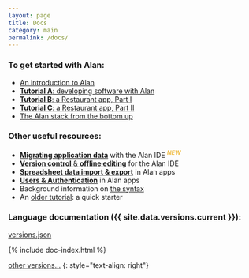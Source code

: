 ```yaml
---
layout: page
title: Docs
category: main
permalink: /docs/
---
```


### To get started with Alan:
- [An introduction to Alan](/pages/tuts/introducing.html)
- [**Tutorial A**: developing software with Alan](/pages/tutorials/ide/ide-tutorial.html)
- [**Tutorial B**: a Restaurant app, Part I](/pages/tutorials/model/2022.2/application-tutorial.html)
- [**Tutorial C**: a Restaurant app, Part II](/pages/tutorials/model/2022.2/application-tutorial2.html)
- [The Alan stack from the bottom up](/pages/tuts/bottom-up.html)

### Other useful resources:
- [**Migrating application data**](/pages/tutorials/migrations/2022.2/migrations.html) with the Alan IDE <sup style="color: #F0BF4C">***NEW***</sup>
- [**Version control** & **offline editing**](/pages/tutorials/ide/ide-version-control.html) for the Alan IDE
- [**Spreadsheet data import & export**](/pages/tutorials/data-import-export/data-import-export.html) in Alan apps
- [**Users & Authentication**](/pages/tutorials/model/2022.2/application-users.html) in Alan apps
- Background information on [the syntax](/pages/tuts/syntax.html)
- An [older tutorial](/pages/tuts/getting-started.html): a quick starter


<a name="languages"></a>
### Language documentation ({{ site.data.versions.current }}):

<a href="https://dist.alan-platform.com/share/versions/{{ site.data.versions.current }}/versions.json">versions.json</a>

{% include doc-index.html %}

[other versions...](/docs/archive)
{: style="text-align: right"}

